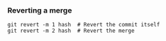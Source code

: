 ---
---

### Reverting a merge
```shell
git revert -m 1 hash  # Revert the commit itself
git revert -m 2 hash  # Revert the merge
```
